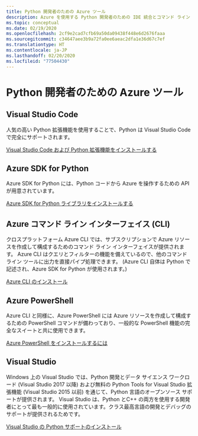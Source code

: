 ```yaml
---
title: Python 開発者のための Azure ツール
description: Azure を使用する Python 開発者のための IDE 統合とコマンド ライン インターフェイス。
ms.topic: conceptual
ms.date: 02/19/2020
ms.openlocfilehash: 2cf9e2cad7cfb69a50da09438f448e6d2676faaa
ms.sourcegitcommit: c34647aee3b9a72fa0ee6aeac2dfa1e36d67c7ef
ms.translationtype: HT
ms.contentlocale: ja-JP
ms.lasthandoff: 02/20/2020
ms.locfileid: "77504430"
---
```

# <a name="azure-tools-for-python-developers"></a>Python 開発者のための Azure ツール

## <a name="visual-studio-code"></a>Visual Studio Code

人気の高い Python 拡張機能を使用することで、Python は Visual Studio Code で完全にサポートされます。

[Visual Studio Code および Python 拡張機能をインストールする](https://code.visualstudio.com/docs/languages/python)

## <a name="azure-sdk-for-python"></a>Azure SDK for Python

Azure SDK for Python には、Python コードから Azure を操作するための API が用意されています。

[Azure SDK for Python ライブラリをインストールする](python-sdk-azure-install.md)

## <a name="azure-command-line-interface-cli"></a>Azure コマンド ライン インターフェイス (CLI)

クロスプラットフォーム Azure CLI では、サブスクリプションで Azure リソースを作成して構成するためのコマンド ライン インターフェイスが提供されます。 Azure CLI はクエリとフィルターの機能を備えているので、他のコマンド ライン ツールに出力を直接パイプ処理できます。 (Azure CLI 自体は Python で記述され、Azure SDK for Python が使用されます。)

[Azure CLI のインストール](/cli/azure/install-azure-cli)

## <a name="azure-powershell"></a>Azure PowerShell

Azure CLI と同様に、Azure PowerShell には Azure リソースを作成して構成するための PowerShell コマンドが備わっており、一般的な PowerShell 機能の完全なスイートと共に使用できます。

[Azure PowerShell をインストールするには](/powershell/azure/install-az-ps)

## <a name="visual-studio"></a>Visual Studio

Windows 上の Visual Studio では、Python 開発とデータ サイエンス ワークロード (Visual Studio 2017 以降) および無料の Python Tools for Visual Studio 拡張機能 (Visual Studio 2015 以前) を通じて、Python 言語のオープンソース サポートが提供されます。 Visual Studio は、Python とC++ の両方を使用する開発者にとって最も一般的に使用されています。クラス最高言語の開発とデバッグのサポートが提供されるためです。

[Visual Studio の Python サポートのインストール](https://docs.microsoft.com/visualstudio/python/installation)

